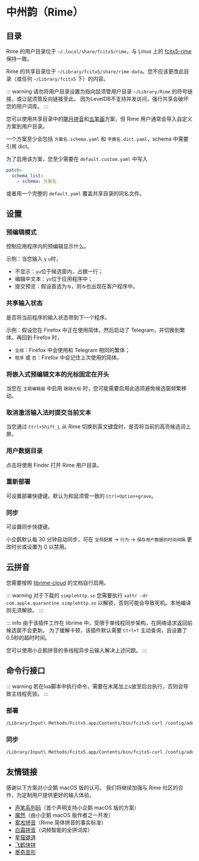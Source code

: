 # 中州韵（Rime）

## 目录

Rime 的用户目录位于 `~/.local/share/fcitx5/rime`，与 Linux 上的 [fcitx5-rime](https://github.com/fcitx/fcitx5-rime) 保持一致。

Rime 的共享目录位于 `~/Library/fcitx5/share/rime-data`。您不应该更改此目录（或任何 `~/Library/fcitx5` 下）的内容。

::: warning
请勿将用户目录设置为指向鼠须管用户目录 `~/Library/Rime` 的符号链接，或让鼠须管反向链接至此。
因为LevelDB不支持并发访问，强行共享会破坏您的用户词库。
:::


您可以使用共享目录中的[朙月拼音](https://github.com/rime/rime-luna-pinyin)和[五笔画](https://github.com/rime/rime-stroke)方案，但 Rime 用户通常会导入自定义方案到用户目录。

一个方案至少会包括 `方案名.schema.yaml` 和 `字典名.dict.yaml`，schema 中需要引用 dict。

为了启用该方案，您至少需要在 `default.custom.yaml` 中写入
```yaml
patch:
  schema_list:
    - schema: 方案名
```
或者用一个完整的 `default.yaml` 覆盖共享目录的同名文件。

## 设置

### 预编辑模式
控制应用程序内的预编辑显示什么。

示例：当您输入 `y` `u`时，
* 不显示：`yu`位于候选窗内，占据一行；
* 编辑中文本：`yu`位于应用程序中；
* 提交预览：假设首选为`与`，则`与`也出现在客户程序中。

### 共享输入状态
是否将当前程序的输入状态带到下一个程序。

示例：假设您在 Firefox 中正在使用简体，然后启动了 Telegram，并切换到繁体。再回到 Firefox 时，
* `全部`：Firefox 中会使用和 Telegram 相同的繁体；
* `程序` 或 `否`：Firefox 中会记住上次使用的简体。

### 将嵌入式预编辑文本的光标固定在开头
当您在 `主题编辑器` 中启用 `跟随光标` 时，您可能需要启用此选项避免候选窗频繁移动。

### 取消激活输入法时提交当前文本
当您通过 `Ctrl+Shift_L` 从 Rime 切换到英文键盘时，是否将当前的高亮候选词上屏。

### 用户数据目录
点击将使用 Finder 打开 Rime 用户目录。

### 重新部署
可设置部署快捷键。默认为和鼠须管一致的 `Ctrl+Option+grave`。

### 同步
可设置同步快捷键。

小企鹅默认每 30 分钟自动同步，可在 `全局配置` -> `行为` -> `保存用户数据的时间间隔` 更改时长或设置为 0 以禁用。

## 云拼音

您需要按照 [librime-cloud](https://github.com/hchunhui/librime-cloud) 的文档自行启用。

::: warning
对于下载的 `simplehttp.so` 您需要执行 `xattr -dr com.apple.quarantine simplehttp.so` 以解锁，否则可能会导致死机。本地编译则无须解锁。
:::

::: info
由于该插件工作在 librime 中，受限于单线程同步架构，在网络请求返回前候选窗不会更新。
为了缓解卡顿，该插件默认需要 `Ctrl+T` 主动查询，且设置了0.5秒的超时时间。

您可以使用小企鹅拼音的多线程异步云输入解决上述问题。
:::

## 命令行接口

::: warning
若在lua脚本中执行命令，需要在末尾加上`&`放至后台执行，否则会导致主线程死锁。
:::

### 部署
```sh
/Library/Input\ Methods/Fcitx5.app/Contents/bin/fcitx5-curl /config/addon/rime/deploy -X POST -d '{}'
```

### 同步
```sh
/Library/Input\ Methods/Fcitx5.app/Contents/bin/fcitx5-curl /config/addon/rime/sync -X POST -d '{}'
```

## 友情链接
感谢以下方案对小企鹅 macOS 版的认可。
我们将继续加强与 Rime 社区的合作，为定制用户提供更好的输入体验。
* [声笔系列码](https://github.com/sbsrf/sbsrf)（首个声明支持小企鹅 macOS 版的方案）
* [魔然](https://github.com/ksqsf/rime-moran)（由小企鹅 macOS 版作者之一开发）
* [雾凇拼音](https://github.com/iDvel/rime-ice)（Rime 简体拼音的事实标准）
* [白霜拼音](https://github.com/gaboolic/rime-frost)（词频智能的全拼词库）
* [星猫键道](https://github.com/hugh7007/xmjd6-rere)
* [飞鹤快拼](https://github.com/boomker/rime-fast-xhup)
* [墨奇音形](https://github.com/gaboolic/rime-shuangpin-fuzhuma)
